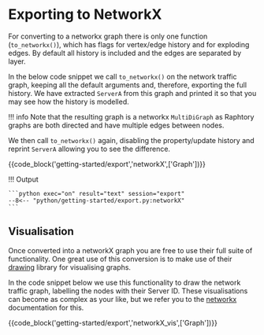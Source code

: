 
# Exporting to NetworkX

For converting to a networkx graph there is only one function (`to_networkx()`), which has flags for vertex/edge history and for exploding edges. By default all history is included and the edges are separated by layer. 

In the below code snippet we call `to_networkx()` on the network traffic graph, keeping all the default arguments and, therefore, exporting the full history. We have extracted `ServerA` from this graph and printed it so that you may see how the history is modelled. 

!!! info 
    Note that the resulting graph is a networkx `MultiDiGraph` as Raphtory graphs are both directed and have multiple edges between nodes.

 We then call `to_networkx()` again, disabling the property/update history and reprint `ServerA` allowing you to see the difference.   

{{code_block('getting-started/export','networkX',['Graph'])}}

!!! Output

    ```python exec="on" result="text" session="export"
    --8<-- "python/getting-started/export.py:networkX"
    ```

## Visualisation
Once converted into a networkX graph you are free to use their full suite of functionality. One great use of this conversion is to make use of their [drawing](https://networkx.org/documentation/stable/reference/drawing.html) library for visualising graphs.

In the code snippet below we use this functionality to draw the network traffic graph, labelling the nodes with their Server ID. These visualisations can become as complex as your like, but we refer you to the [networkx](https://networkx.org/documentation/stable/reference/drawing.html) documentation for this.

{{code_block('getting-started/export','networkX_vis',['Graph'])}}